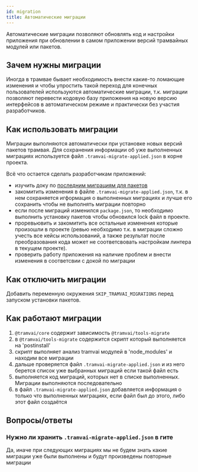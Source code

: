 ```yaml
---
id: migration
title: Автоматические миграции
---
```


Автоматические миграции позволяют обновлять код и настройки приложения при обновлении в самом приложении версий трамвайных модулей или пакетов.

## Зачем нужны миграции

Иногда в трамвае бывает необходимость внести какие-то ломающие изменения и чтобы упростить такой переход для конечных пользователей используются автоматические миграции, т.к. миграции позволяют перевести кодовую базу приложения на новую версию интерфейсов в автоматическом режиме и практически без участия разработчиков.

## Как использовать миграции

Миграции выполняются автоматически при установке новых версий пакетов трамвая. Для сохранения информации об уже выполненных миграциях используется файл `.tramvai-migrate-applied.json` в корне проекта.

Всё что остается сделать разработчикам приложений:

- изучить доку по [последним миграциям для пакетов](https://tramvai.dev/docs/releases/migration)
- закомитить изменения в файле `.tramvai-migrate-applied.json`, т.к. в нем сохраняется игформация о выполненных миграциях и лучше его сохранить чтобы не выполнять миграции повторно
- если после миграций изменился `package.json`, то необходимо выполнить установку пакетов чтобы обновился lock файл в проекте.
- проревьювить и закомитить все остальные изменения которые произошли в проекте (ревью необходимо т.к. в миграции сложно учесть все кейсы использований, а также результат после преобразования кода может не соответсвовать настройкам линтера в текущем проекте).
- проверить работу приложения на наличие проблем и внести изменения в соответсвии с докой по миграции

## Как отключить миграции

Добавить переменную окружения `SKIP_TRAMVAI_MIGRATIONS` перед запуском установки пакетов.

## Как работают миграции

1. `@tramvai/core` содержит зависимость `@tramvai/tools-migrate`
1. в `@tramvai/tools-migrate` содержится скрипт который выполняется на 'postinstall'
1. скрипт выполняет анализ tramvai модулей в 'node_modules' и находим все миграции
1. дальше проверяется файл `.tramvai-migrate-applied.json` и из него берется список уже выбранных миграций если такой файл есть
1. выполняется код миграций, которых нет в списке выполненных. Миграции выполняются последовательно
1. в файл `.tramvai-migrate-applied.json` добавляется информация о только что выполненных миграциях, если файл был до этого, либо этот файл создаётся

## Вопросы/ответы
### Нужно ли хранить `.tramvai-migrate-applied.json` в гите

Да, иначе при следующих миграциях мы не будем знать какие миграции уже были выполнены и будут произведены повторные миграции
